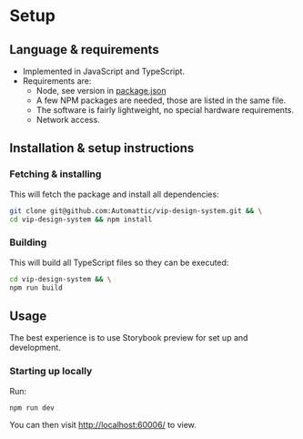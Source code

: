 # Setup

## Language & requirements

- Implemented in JavaScript and TypeScript.
- Requirements are:
  - Node, see version in [package.json](https://github.com/Automattic/vip-design-system/blob/trunk/package.json)
  - A few NPM packages are needed, those are listed in the same file.
  - The software is fairly lightweight, no special hardware requirements.
  - Network access.

## Installation & setup instructions

### Fetching & installing

This will fetch the package and install all dependencies:

```bash
git clone git@github.com:Automattic/vip-design-system.git && \
cd vip-design-system && npm install
```

### Building

This will build all TypeScript files so they can be executed:

```bash
cd vip-design-system && \
npm run build
```

## Usage

The best experience is to use Storybook preview for set up and development.

### Starting up locally

Run:

```bash
npm run dev
```

You can then visit [http://localhost:60006/](http://localhost:60006/) to view.
